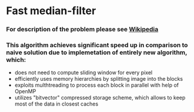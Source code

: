 # **Fast median-filter** 
### For description of the problem please see [Wikipedia](https://en.wikipedia.org/wiki/Median_filter)

### This algorithm achieves significant speed up in comparison to naive solution due to implemetation of entirely new algorithm, which:
- does not need to compute sliding window for every pixel
- efficiently uses memory hierarchies by splitting image into the blocks
- exploits multhtreading to process each block in parallel with help of OpenMP
- utilizes "bitvector" compressed storage scheme, which allows to keep most of the data in closest caches
